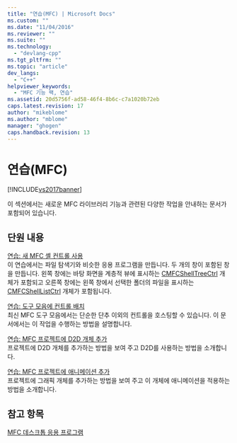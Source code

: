 ```yaml
---
title: "연습(MFC) | Microsoft Docs"
ms.custom: ""
ms.date: "11/04/2016"
ms.reviewer: ""
ms.suite: ""
ms.technology: 
  - "devlang-cpp"
ms.tgt_pltfrm: ""
ms.topic: "article"
dev_langs: 
  - "C++"
helpviewer_keywords: 
  - "MFC 기능 팩, 연습"
ms.assetid: 20d5756f-ad58-46f4-8b6c-c7a1020b72eb
caps.latest.revision: 17
author: "mikeblome"
ms.author: "mblome"
manager: "ghogen"
caps.handback.revision: 13
---
```

# 연습(MFC)
[!INCLUDE[vs2017banner](../assembler/inline/includes/vs2017banner.md)]

이 섹션에서는 새로운 MFC 라이브러리 기능과 관련된 다양한 작업을 안내하는 문서가 포함되어 있습니다.  
  
## 단원 내용  
 [연습: 새 MFC 셸 컨트롤 사용](../mfc/walkthrough-using-the-new-mfc-shell-controls.md)  
 이 연습에서는 파일 탐색기와 비슷한 응용 프로그램을 만듭니다.  두 개의 창이 포함된 창을 만듭니다.  왼쪽 창에는 바탕 화면을 계층적 뷰에 표시하는 [CMFCShellTreeCtrl](../mfc/reference/cmfcshelltreectrl-class.md) 개체가 포함되고  오른쪽 창에는 왼쪽 창에서 선택한 폴더의 파일을 표시하는 [CMFCShellListCtrl](../mfc/reference/cmfcshelllistctrl-class.md) 개체가 포함됩니다.  
  
 [연습: 도구 모음에 컨트롤 배치](../mfc/walkthrough-putting-controls-on-toolbars.md)  
 최신 MFC 도구 모음에서는 단순한 단추 이외의 컨트롤을 호스팅할 수 있습니다.  이 문서에서는 이 작업을 수행하는 방법을 설명합니다.  
  
 [연습: MFC 프로젝트에 D2D 개체 추가](../mfc/walkthrough-adding-a-d2d-object-to-an-mfc-project.md)  
 프로젝트에 D2D 개체를 추가하는 방법을 보여 주고 D2D를 사용하는 방법을 소개합니다.  
  
 [연습: MFC 프로젝트에 애니메이션 추가](../mfc/walkthrough-adding-animation-to-an-mfc-project.md)  
 프로젝트에 그래픽 개체를 추가하는 방법을 보여 주고 이 개체에 애니메이션을 적용하는 방법을 소개합니다.  
  
## 참고 항목  
 [MFC 데스크톱 응용 프로그램](../mfc/mfc-desktop-applications.md)
